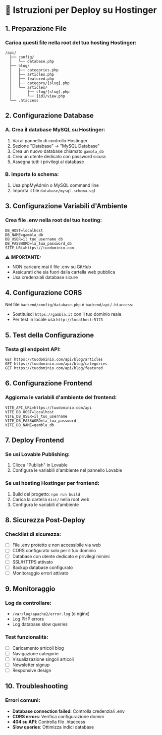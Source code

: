 
# 🚀 Istruzioni per Deploy su Hostinger

## 1. Preparazione File

### Carica questi file nella root del tuo hosting Hostinger:
```
/api/
  ├── config/
  │   └── database.php
  ├── blog/
  │   ├── categories.php
  │   ├── articles.php
  │   ├── featured.php
  │   ├── category/[slug].php
  │   └── articles/
  │       ├── slug/[slug].php
  │       └── [id]/view.php
  └── .htaccess
```

## 2. Configurazione Database

### A. Crea il database MySQL su Hostinger:
1. Vai al pannello di controllo Hostinger
2. Sezione "Database" → "MySQL Database"
3. Crea un nuovo database chiamato `gambla_db`
4. Crea un utente dedicato con password sicura
5. Assegna tutti i privilegi al database

### B. Importa lo schema:
1. Usa phpMyAdmin o MySQL command line
2. Importa il file `database/mysql-schema.sql`

## 3. Configurazione Variabili d'Ambiente

### Crea file .env nella root del tuo hosting:
```env
DB_HOST=localhost
DB_NAME=gambla_db
DB_USER=il_tuo_username_db
DB_PASSWORD=la_tua_password_db
SITE_URL=https://tuodominio.com
```

**⚠️ IMPORTANTE:** 
- NON caricare mai il file .env su GitHub
- Assicurati che sia fuori dalla cartella web pubblica
- Usa credenziali database sicure

## 4. Configurazione CORS

Nel file `backend/config/database.php` e `backend/api/.htaccess`:
- Sostituisci `https://gambla.it` con il tuo dominio reale
- Per test in locale usa `http://localhost:5173`

## 5. Test della Configurazione

### Testa gli endpoint API:
```
GET https://tuodominio.com/api/blog/articles
GET https://tuodominio.com/api/blog/categories
GET https://tuodominio.com/api/blog/featured
```

## 6. Configurazione Frontend

### Aggiorna le variabili d'ambiente del frontend:
```env
VITE_API_URL=https://tuodominio.com/api
VITE_DB_HOST=localhost
VITE_DB_USER=il_tuo_username
VITE_DB_PASSWORD=la_tua_password
VITE_DB_NAME=gambla_db
```

## 7. Deploy Frontend

### Se usi Lovable Publishing:
1. Clicca "Publish" in Lovable
2. Configura le variabili d'ambiente nel pannello Lovable

### Se usi hosting Hostinger per frontend:
1. Build del progetto: `npm run build`
2. Carica la cartella `dist/` nella root web
3. Configura le variabili d'ambiente

## 8. Sicurezza Post-Deploy

### Checklist di sicurezza:
- [ ] File .env protetto e non accessibile via web
- [ ] CORS configurato solo per il tuo dominio
- [ ] Database con utente dedicato e privilegi minimi
- [ ] SSL/HTTPS attivato
- [ ] Backup database configurato
- [ ] Monitoraggio errori attivato

## 9. Monitoraggio

### Log da controllare:
- `/var/log/apache2/error.log` (o nginx)
- Log PHP errors
- Log database slow queries

### Test funzionalità:
- [ ] Caricamento articoli blog
- [ ] Navigazione categorie
- [ ] Visualizzazione singoli articoli
- [ ] Newsletter signup
- [ ] Responsive design

## 10. Troubleshooting

### Errori comuni:
- **Database connection failed**: Controlla credenziali .env
- **CORS errors**: Verifica configurazione domini
- **404 su API**: Controlla file .htaccess
- **Slow queries**: Ottimizza indici database
